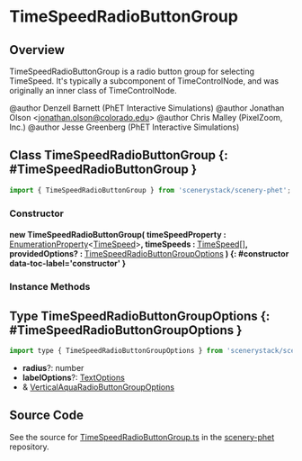 # TimeSpeedRadioButtonGroup

## Overview

TimeSpeedRadioButtonGroup is a radio button group for selecting TimeSpeed.
It's typically a subcomponent of TimeControlNode, and was originally an inner class of TimeControlNode.

@author Denzell Barnett (PhET Interactive Simulations)
@author Jonathan Olson &lt;jonathan.olson@colorado.edu&gt;
@author Chris Malley (PixelZoom, Inc.)
@author Jesse Greenberg (PhET Interactive Simulations)

## Class TimeSpeedRadioButtonGroup {: #TimeSpeedRadioButtonGroup }


```js
import { TimeSpeedRadioButtonGroup } from 'scenerystack/scenery-phet';
```
### Constructor

#### new TimeSpeedRadioButtonGroup( timeSpeedProperty : <span style="font-weight: 400;">[EnumerationProperty](../axon/EnumerationProperty.md)&lt;[TimeSpeed](../scenery-phet/TimeSpeed.md)&gt;</span>, timeSpeeds : <span style="font-weight: 400;">[TimeSpeed](../scenery-phet/TimeSpeed.md)[]</span>, providedOptions? : <span style="font-weight: 400;">[TimeSpeedRadioButtonGroupOptions](../scenery-phet/TimeSpeedRadioButtonGroup.md#TimeSpeedRadioButtonGroupOptions)</span> ) {: #constructor data-toc-label='constructor' }

### Instance Methods





## Type TimeSpeedRadioButtonGroupOptions {: #TimeSpeedRadioButtonGroupOptions }


```js
import type { TimeSpeedRadioButtonGroupOptions } from 'scenerystack/scenery-phet';
```


- **radius**?: <span style="color: hsla(calc(var(--md-hue) + 180deg),80%,40%,1);">number</span>
- **labelOptions**?: [TextOptions](../scenery/Text.md#TextOptions)
- &amp; [VerticalAquaRadioButtonGroupOptions](../sun/VerticalAquaRadioButtonGroup.md#VerticalAquaRadioButtonGroupOptions)




## Source Code

See the source for [TimeSpeedRadioButtonGroup.ts](https://github.com/phetsims/scenery-phet/blob/main/js/TimeSpeedRadioButtonGroup.ts) in the [scenery-phet](https://github.com/phetsims/scenery-phet) repository.
